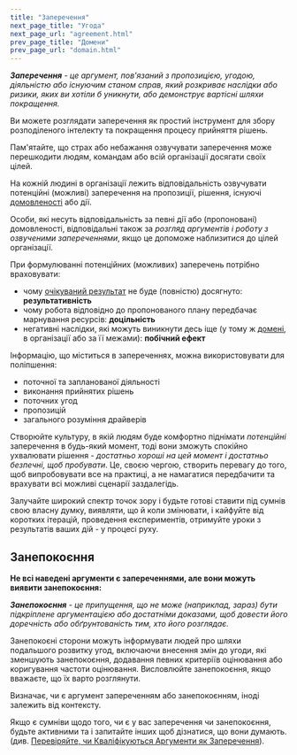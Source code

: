 ```yaml
---
title: "Заперечення"
next_page_title: "Угода"
next_page_url: "agreement.html"
prev_page_title: "Домени"
prev_page_url: "domain.html"
---
```



_**Заперечення** - це аргумент, пов'язаний з пропозицією, угодою, діяльністю або існуючим станом справ, який розкриває наслідки або ризики, яких ви хотіли б уникнути, або демонструє вартісні шляхи покращення._

Ви можете розглядати заперечення як простий інструмент для збору розподіленого інтелекту та покращення процесу прийняття рішень.

Пам'ятайте, що страх або небажання озвучувати заперечення може перешкодити людям, командам або всій організації досягати своїх цілей.

На кожній людині в організації лежить відповідальність озвучувати потенційні (можливі) заперечення на пропозиції, рішення, існуючі <a href="glossary.html#entry-agreement" class="glossary-tooltip" data-toggle="tooltip" title="Угода: Узгоджений з інструкцією, процесом, протоколом або політикою, призначеним для керування потоком цінностей.">домовленості</a> або дії.

Особи, які несуть відповідальність за певні дії або (пропоновані) домовленості, відповідальні також за *розгляд аргументів і роботу з озвученими запереченнями*, якщо це допоможе наблизитися до цілей організації.

При формулюванні потенційних (можливих) заперечень потрібно враховувати:

- чому <a href="glossary.html#entry-intended-outcome" class="glossary-tooltip" data-toggle="tooltip" title="Очікуваний результат: Очікуваний результат угоди, дії, проекту або стратегії.">очікуваний результат</a> не буде (повністю) досягнуто: **результативність**
- чому робота відповідно до пропонованого плану передбачає марнування ресурсів: **доцільність**
- негативні наслідки, які можуть виникнути десь іще (у тому ж <a href="glossary.html#entry-domain" class="glossary-tooltip" data-toggle="tooltip" title="Домен: Окрема сфера впливу, діяльності та прийняття рішень всередині організації.">домені</a>, в організації або за її межами): **побічний ефект**

Інформацію, що міститься в запереченнях, можна використовувати для поліпшення:

-   поточної та запланованої діяльності
-   виконання прийнятих рішень
-   поточних угод
-   пропозицій
-   загального розуміння драйверів

Створюйте культуру, в якій людям буде комфортно піднімати *потенційні* заперечення в будь-який момент, тоді вони зможуть спокійно ухвалювати рішення - *достатньо хороші на цей момент і достатньо безпечні, щоб пробувати*. Це, своєю чергою, створить перевагу до того, щоб випробовувати все на практиці, а не намагатися передбачити та врахувати всі можливі сценарії заздалегідь.

Залучайте широкий спектр точок зору і будьте готові ставити під сумнів свою власну думку, виявляти, що й коли змінювати, і кайфуйте від коротких ітерацій, проведення експериментів, отримуйте уроки з результатів ваших дій - у процесі руху.


## Занепокоєння

**Не всі наведені аргументи є запереченнями, але вони можуть виявити занепокоєння:**

_**Занепокоєння** - це припущення, що не може (наприклад, зараз) бути підкріплене аргументацією або достатніми доказами, щоб довести його доречність або обґрунтованість тим, хто його розглядає._

Занепокоєні сторони можуть інформувати людей про шляхи подальшого розвитку угод, включаючи внесення змін до угоди, які зменшують занепокоєння, додавання певних критеріїв оцінювання або коригування частоти оцінювання. Висловлюйте занепокоєння, якщо вважаєте, що їх варто розглянути.

Визначає, чи є аргумент запереченням або занепокоєнням, іноді залежить від контексту.

Якщо є сумніви щодо того, чи є у вас заперечення чи занепокоєння, будьте активними та і запитайте інших щоб дізнатися, що вони думають. (див. [Перевіряйте, чи Кваліфікуються Аргументи як Заперечення](test-arguments-qualify-as-objections.html)).
